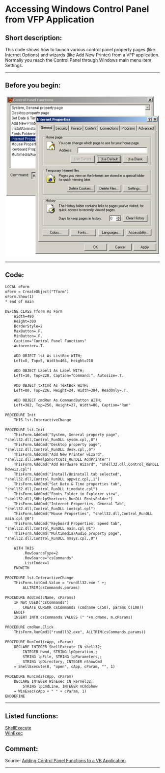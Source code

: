 
# Accessing Windows Control Panel from VFP Application

## Short description:
This code shows how to launch various control panel property pages (like Internet Options) and wizards (like Add New Printer) from a VFP application. Normally you reach the Control Panel through Windows main menu item Settings.  
***  


## Before you begin:
![](../images/ctrlpanel.png)  
  
***  


## Code:
```foxpro  
LOCAL oForm
oForm = CreateObject("Tform")
oForm.Show(1)
* end of main

DEFINE CLASS Tform As Form
	Width=480
	Height=300
	BorderStyle=2
	MaxButton=.F.
	MinButton=.F.
	Caption="Control Panel Functions"
	Autocenter=.T.
	
	ADD OBJECT lst As ListBox WITH;
	Left=8, Top=5, Width=464, Height=210
	
	ADD OBJECT Label1 As Label WITH;
	Left=10, Top=228, Caption="Command:", Autosize=.T.
	
	ADD OBJECT txtCmd As TextBox WITH;
	Left=80, Top=226, Height=24, Width=384, ReadOnly=.T.
	
	ADD OBJECT cmdRun As CommandButton WITH;
	Left=382, Top=256, Height=27, Width=80, Caption="Run"

PROCEDURE Init
	THIS.lst.InteractiveChange

PROCEDURE lst.Init
	ThisForm.AddCmd("System, General property page", "shell32.dll,Control_RunDLL sysdm.cpl,,0")
	ThisForm.AddCmd("Desktop property page", "shell32.dll,Control_RunDLL desk.cpl,,0")
	ThisForm.AddCmd("Add New Printer wizard", "shell32.dll,SHHelpShortcuts_RunDLL AddPrinter")
	ThisForm.AddCmd("Add Hardware Wizard", "shell32.dll,Control_RunDLL hdwwiz.cpl")
	ThisForm.AddCmd("Install/Uninstall tab selected", "shell32.dll,Control_RunDLL appwiz.cpl,,1")
	ThisForm.AddCmd("Set Date & Time properties tab", "shell32.dll,Control_RunDLL timedate.cpl")
	ThisForm.AddCmd("Fonts Folder in Explorer view", "shell32.dll,SHHelpShortcuts_RunDLL FontsFolder")
	ThisForm.AddCmd("Internet Properties, General Tab", "shell32.dll,Control_RunDLL inetcpl.cpl")
	ThisForm.AddCmd("Mouse Properties", "shell32.dll,Control_RunDLL main.cpl @0")
	ThisForm.AddCmd("Keyboard Properties, Speed tab", "shell32.dll,Control_RunDLL main.cpl @1")
	ThisForm.AddCmd("Multimedia/Audio property page", "shell32.dll,Control_RunDLL mmsys.cpl,,0")

	WITH THIS
		.RowSourceType=2
		.RowSource="csCommands"
		.ListIndex=1
	ENDWITH

PROCEDURE lst.InteractiveChange
	ThisForm.txtCmd.Value = "rundll32.exe " +;
		ALLTRIM(csCommands.params)

PROCEDURE AddCmd(cName, cParams)
	IF Not USED("csCommands")
		CREATE CURSOR csCommands (cmdname C(50), params C(100))
	ENDIF
	INSERT INTO csCommands VALUES (" "+m.cName, m.cParams)

PROCEDURE cmdRun.Click
	ThisForm.RunCmd1("rundll32.exe", ALLTRIM(csCommands.params))

PROCEDURE RunCmd1(cApp, cParam)
    DECLARE INTEGER ShellExecute IN shell32;
    	INTEGER hwnd, STRING lpOperation,;
    	STRING lpFile, STRING lpParameters,;
    	STRING lpDirectory, INTEGER nShowCmd
	= ShellExecute(0, "open", cApp, cParam, "", 1)

PROCEDURE RunCmd2(cApp, cParam)
	DECLARE INTEGER WinExec IN kernel32;
		STRING lpCmdLine, INTEGER nCmdShow
	= WinExec(cApp + " " + cParam, 1)
ENDDEFINE  
```  
***  


## Listed functions:
[ShellExecute](../libraries/shell32/ShellExecute.md)  
[WinExec](../libraries/kernel32/WinExec.md)  

## Comment:
Source: <a href="http://www.mvps.org/vbnet/index.html?code/system/controlpnl3.htm">Adding Control Panel Functions to a VB Application</a>.  
  
***  

